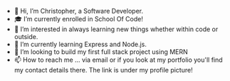 - 👋 Hi, I’m Christopher, a Software Developer. 
- 🎓 I’m currently enrolled in School Of Code!
- 👀 I’m interested in always learning new things whether within code or outside.
- 🌱 I’m currently learning Express and Node.js.
- 💞️ I’m looking to build my first full stack project using MERN
- 📫 How to reach me ... via email or if you look at my portfolio you'll find my contact details there. The link is under my profile picture!

<!---
CodingOdysseyOrginal/CodingOdysseyOrginal is a ✨ special ✨ repository because its `README.md` (this file) appears on your GitHub profile.
You can click the Preview link to take a look at your changes.
--->
